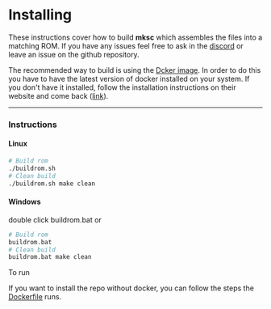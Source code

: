 # Installing
These instructions cover how to build **mksc** which assembles the files into a matching ROM. If you have any issues feel free to ask in the [discord](https://discord.gg/C6dNp2EvGy) or leave an issue on the github repository.

The recommended way to build is using the [Dcker image](https://hub.docker.com/r/antimattur/mksc). In order to do this you have to have the latest version of docker installed on your system. If you don't have it installed, follow the installation instructions on their website and come back ([link](https://docs.docker.com/get-started/get-docker/)).

----

### Instructions
#### Linux
```sh
# Build rom
./buildrom.sh
# Clean build
./buildrom.sh make clean
```
#### Windows
double click buildrom.bat or
```sh
# Build rom
buildrom.bat
# Clean build
buildrom.bat make clean
```

To run 


If you want to install the repo without docker, you can follow the steps the [Dockerfile](Dockerfile) runs. 
